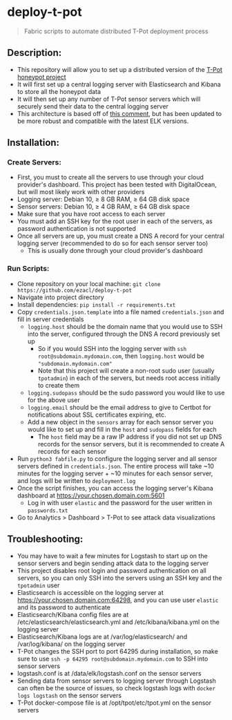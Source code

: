 # deploy-t-pot
> Fabric scripts to automate distributed T-Pot deployment process

## Description:

- This repository will allow you to set up a distributed version of the [T-Pot honeypot project](https://github.com/telekom-security/tpotce)
- It will first set up a central logging server with Elasticsearch and Kibana to store all the honeypot data
- It will then set up any number of T-Pot sensor servers which will securely send their data to the central logging server
- This architecture is based off of [this comment](https://github.com/telekom-security/tpotce/issues/437#issuecomment-521623873), but has been updated to be more robust and compatible with the latest ELK versions.

## Installation:

### Create Servers:

- First, you must to create all the servers to use through your cloud provider's dashboard. This project has been tested with DigitalOcean, but will most likely work with other providers
- Logging server: Debian 10, ≥ 8 GB RAM, ≥ 64 GB disk space
- Sensor servers: Debian 10, ≥ 4 GB RAM, ≥ 64 GB disk space
- Make sure that you have root access to each server
- You must add an SSH key for the root user in each of the servers, as password authentication is not supported
- Once all servers are up, you must create a DNS A record for your central logging server (recommended to do so for each sensor server too)
  - This is usually done through your cloud provider's dashboard

### Run Scripts:

- Clone repository on your local machine: `git clone https://github.com/ezacl/deploy-t-pot`
- Navigate into project directory
- Install dependencies: `pip install -r requirements.txt`
- Copy `credentials.json.template` into a file named `credentials.json` and fill in server credentials
  - `logging.host` should be the domain name that you would use to SSH into the server, configured through the DNS A record previously set up
    - So if you would SSH into the logging server with `ssh root@subdomain.mydomain.com`, then `logging.host` would be `"subdomain.mydomain.com"`
    - Note that this project will create a non-root sudo user (usually `tpotadmin`) in each of the servers, but needs root access initially to create them
  - `logging.sudopass` should be the sudo password you would like to use for the above user
  - `logging.email` should be the email address to give to Certbot for notifications about SSL certificates expiring, etc.
  - Add a new object in the `sensors` array for each sensor server you would like to set up and fill in the `host` and `sudopass` fields for each
    - The `host` field may be a raw IP address if you did not set up DNS records for the sensor servers, but it is recommended to create A records for each sensor
- Run `python3 fabfile.py` to configure the logging server and all sensor servers defined in `credentials.json`. The entire process will take ~10 minutes for the logging server + ~10 minutes for each sensor server, and logs will be written to `deployment.log`
- Once the script finishes, you can access the logging server's Kibana dashboard at https://your.chosen.domain.com:5601
  - Log in with user `elastic` and the password for the user written in `passwords.txt`
- Go to Analytics > Dashboard > T-Pot to see attack data visualizations

## Troubleshooting:

- You may have to wait a few minutes for Logstash to start up on the sensor servers and begin sending attack data to the logging server
- This project disables root login and password authentication on all servers, so you can only SSH into the servers using an SSH key and the `tpotadmin` user
- Elasticsearch is accessible on the logging server at https://your.chosen.domain.com:64298, and you can use user `elastic` and its password to authenticate
- Elasticsearch/Kibana config files are at /etc/elasticsearch/elasticsearch.yml and /etc/kibana/kibana.yml on the logging server
- Elasticsearch/Kibana logs are at /var/log/elasticsearch/ and /var/log/kibana/ on the logging server
- T-Pot changes the SSH port to port 64295 during installation, so make sure to use `ssh -p 64295 root@subdomain.mydomain.com` to SSH into sensor servers
- logstash.conf is at /data/elk/logstash.conf on the sensor servers
- Sending data from sensor servers to logging server through Logstash can often be the source of issues, so check logstash logs with `docker logs logstash` on the sensor servers
- T-Pot docker-compose file is at /opt/tpot/etc/tpot.yml on the sensor servers
